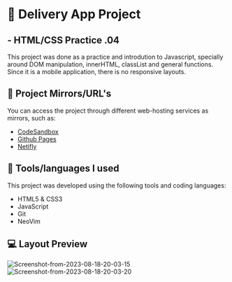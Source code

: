 # 🛵 Delivery App Project

## - HTML/CSS Practice .04

This project was done as a practice and introdution to Javascript, specially around DOM manipulation, innerHTML, classList and general functions. Since it is a mobile application, there is no responsive layouts.

## 🔗 Project Mirrors/URL's
You can access the project through different web-hosting services as mirrors, such as:
* [CodeSandbox](https://wzc57f.csb.app/)
* [Github Pages](https://mariannasato.github.io/projetoDeliveryApp/)
* [Netifly](https://mariannasatodelivery.netlify.app/)

## 🔨 Tools/languages I used
This project was developed using the following tools and coding languages: 
* HTML5 & CSS3
* JavaScript
* Git
* NeoVim


## 💻 Layout Preview


<p display="inline">
<img src="https://i.postimg.cc/8z6Kgw5v/Screenshot-from-2023-08-18-20-03-15.png" alt="Screenshot-from-2023-08-18-20-03-15"/>
<img src="https://i.postimg.cc/43R8ft7S/Screenshot-from-2023-08-18-20-03-20.png" alt="Screenshot-from-2023-08-18-20-03-20"/>
</p>



